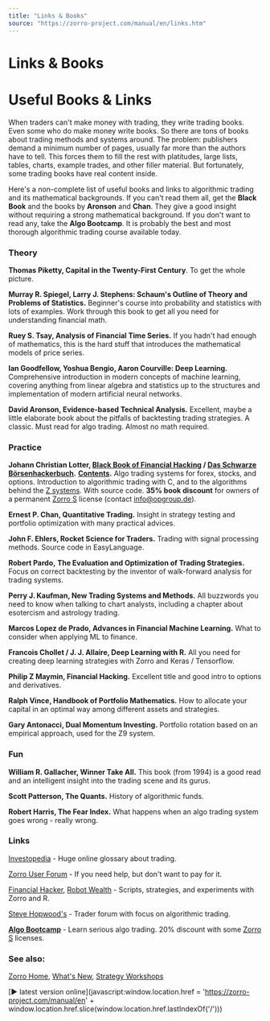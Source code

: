 ```yaml
---
title: "Links & Books"
source: "https://zorro-project.com/manual/en/links.htm"
---
```


# Links & Books

# Useful Books & Links

When traders can't make money with trading, they write trading books. Even some who do make money write books. So there are tons of books about trading methods and systems around. The problem: publishers demand a minimum number of pages, usually far more than the authors have to tell. This forces them to fill the rest with platitudes, large lists, tables, charts, example trades, and other filler material. But fortunately, some trading books have real content inside.

Here's a non-complete list of useful books and links to algorithmic trading and its mathematical backgrounds. If you can't read them all, get the **Black Book** and the books by **Aronson** and **Chan**. They give a good insight without requiring a strong mathematical background. If you don't want to read any, take the **Algo Bootcamp**. It is probably the best and most thorough algorithmic trading course available today.

### Theory

**Thomas Piketty, Capital in the Twenty-First Century**. To get the whole picture.

**Murray R. Spiegel, Larry J. Stephens: Schaum's Outline of Theory and Problems of Statistics.** Beginner's course into probability and statistics with lots of examples. Work through this book to get all you need for understanding financial math.

**Ruey S. Tsay, Analysis of Financial Time Series.** If you hadn't had enough of mathematics, this is the hard stuff that introduces the mathematical models of price series.

**Ian Goodfellow, Yoshua Bengio, Aaron Courville: Deep Learning.** Comprehensive introduction in modern concepts of machine learning, covering anything from linear algebra and statistics up to the structures and implementation of modern artificial neural networks.

**David Aronson, Evidence-based Technical Analysis.** Excellent, maybe a little elaborate book about the pitfalls of backtesting trading strategies. A classic. Must read for algo trading. Almost no math required.

### Practice

**Johann Christian Lotter, [Black Book of Financial Hacking](https://www.amazon.com/dp/1546515216) / [Das Schwarze Börsenhackerbuch](http://www.amazon.de/dp/1530310784).** **[Contents](https://financial-hacker.com/content3.htm).** Algo trading systems for forex, stocks, and options. Introduction to algorithmic trading with C, and to the algorithms behind the [Z systems](zsystems.md). With source code. **35% book discount** for owners of a permanent [Zorro S](restrictions.md) license (contact info@opgroup.de).  

**Ernest P. Chan, Quantitative Trading.** Insight in strategy testing and portfolio optimization with many practical advices.

**John F. Ehlers, Rocket Science for Traders.** Trading with signal processing methods. Source code in EasyLanguage.

**Robert Pardo,** **The Evaluation and Optimization of Trading Strategies.** Focus on correct backtesting by the inventor of walk-forward analysis for trading systems.

**Perry J. Kaufman, New Trading Systems and Methods.** All buzzwords you need to know when talking to chart analysts, including a chapter about esotercism and astrology trading.

**Marcos Lopez de Prado, Advances in Financial Machine Learning.** What to consider when applying ML to finance.

**Francois Chollet / J. J. Allaire, Deep Learning with R.** All you need for creating deep learning strategies with Zorro and Keras / Tensorflow.

**Philip Z Maymin, Financial Hacking.** Excellent title and good intro to options and derivatives.

**Ralph Vince, Handbook of Portfolio Mathematics.** How to allocate your capital in an optimal way among different assets and strategies.

**Gary Antonacci, Dual Momentum Investing.** Portfolio rotation based on an empirical approach, used for the Z9 system.

### Fun

**William R. Gallacher, Winner Take All.** This book (from 1994) is a good read and an intelligent insight into the trading scene and its gurus.

**Scott Patterson, The Quants.** History of algorithmic funds.

**Robert Harris, The Fear Index.** What happens when an algo trading system goes wrong - really wrong.

### Links

[Investopedia](http://www.investopedia.com) - Huge online glossary about trading.

[Zorro User Forum](http://www.opserver.de/ubb7/ubbthreads.php?ubb=cfrm&c=1) - If you need help, but don't want to pay for it.

[Financial Hacker](https://financial-hacker.com), [Robot Wealth](https://robotwealth.com/blog) - Scripts, strategies, and experiments with Zorro and R.

[Steve Hopwood's](http://www.stevehopwoodforex.com/) - Trader forum with focus on algorithmic trading.

[**Algo Bootcamp**](https://robotwealth.com/closed?pa=C1047B5DA1) - Learn serious algo trading. 20% discount with some [Zorro S](restrictions.md) licenses.

### See also:

[Zorro Home](https://zorro-project.com), [What's New](003_What_s_New.md), [Strategy Workshops](tutorial_var.md)

[► latest version online](javascript:window.location.href = 'https://zorro-project.com/manual/en' + window.location.href.slice\(window.location.href.lastIndexOf\('/'\)\))